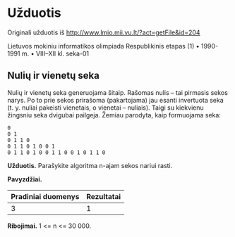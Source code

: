 Užduotis
========
Originali užduotis iš http://www.lmio.mii.vu.lt/?act=getFile&id=204

Lietuvos mokiniu informatikos olimpiada
Respublikinis etapas (1) • 1990-1991 m. • VIII–XII kl. seka-01

Nulių ir vienetų seka
---------------------

Nulių ir vienetų seka generuojama šitaip. Rašomas nulis – tai pirmasis sekos narys. Po to
prie sekos prirašoma (pakartojama) jau esanti invertuota seka (t. y. nuliai pakeisti vienetais,
o vienetai – nuliais). Taigi su kiekvienu žingsniu seka dvigubai pailgeja. Žemiau parodyta,
kaip formuojama seka:

```
0
0 1
0 1 1 0
0 1 1 0 1 0 0 1
0 1 1 0 1 0 0 1 1 0 0 1 0 1 1 0
```

**Užduotis.** Parašykite algoritma n-ajam sekos nariui rasti.

**Pavyzdžiai.**

|Pradiniai duomenys|Rezultatai|
|------------------|----------|
|3                 |1         |

**Ribojimai.** 1 <= n <= 30 000.

